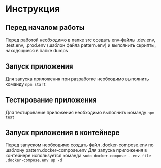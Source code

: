 # Инструкция
## Перед началом работы
Перед работой необходимо в папке src создать env-файлы .dev.env, .test.env, .prod.env (шаблон файла pattern.env) и выполнить скрипты, находящиеся в папке dumps
## Запуск приложения
Для запуска приложения при разработке необходимо выполнить команду `npm start`
## Тестирование приложения
Для тестирование приложения необходимо выполнить команду `npm test`
## Запуск приложения в контейнере
Перед запуском необходимо создать файл .docker-compose.env по шаблону pattern.docker-compose.env
Для запуска приложения в контейнере используется команда `sudo docker-compose --env-file .docker-compose.env up -d`

